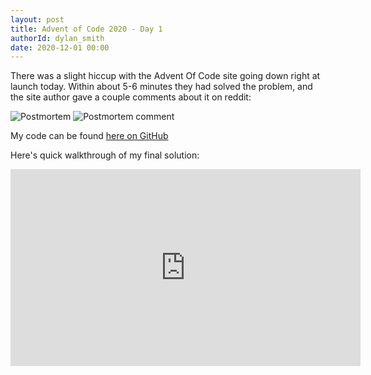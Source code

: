 ```yaml
---
layout: post
title: Advent of Code 2020 - Day 1
authorId: dylan_smith
date: 2020-12-01 00:00
---
```


There was a slight hiccup with the Advent Of Code site going down right at launch today.  Within about 5-6 minutes they had solved the problem, and the site author gave a couple comments about it on reddit:

<!--more -->

![Postmortem](https://imgur.com/ei64QeP.png)
![Postmortem comment](https://imgur.com/2fZOaJt.png)

My code can be found [here on GitHub](https://github.com/dylan-smith/AdventOfCode2020/blob/master/src/Days/Day01.cs)

Here's quick walkthrough of my final solution:

<iframe width="560" height="315" src="https://www.youtube.com/embed/CvMvjvUGz8Q" frameborder="0" allow="accelerometer; autoplay; clipboard-write; encrypted-media; gyroscope; picture-in-picture" allowfullscreen></iframe>
